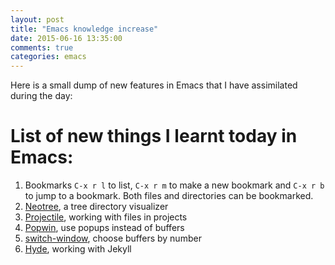 ```yaml
---
layout: post
title: "Emacs knowledge increase"
date: 2015-06-16 13:35:00
comments: true
categories: emacs
---
```


Here is a small dump of new features in Emacs that I have assimilated during the day:

# List of new things I learnt today in Emacs:
1. Bookmarks `C-x r l` to list, `C-x r m` to make a new bookmark and `C-x r b` to jump to a bookmark. Both files and directories can be bookmarked.
2. [Neotree](https://github.com/jaypei/emacs-neotree), a tree directory visualizer
3. [Projectile](https://github.com/bbatsov/projectile), working with files in projects
4. [Popwin](https://github.com/m2ym/popwin-el), use popups instead of buffers
5. [switch-window](https://github.com/dimitri/switch-window), choose buffers by number
6. [Hyde](https://github.com/nibrahim/Hyde), working with Jekyll

